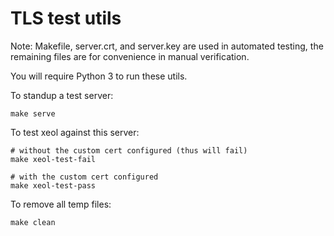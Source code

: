 # TLS test utils

Note: Makefile, server.crt, and server.key are used in automated testing, the remaining files are for convenience in manual verification.

You will require Python 3 to run these utils.

To standup a test server:
```
make serve
```

To test xeol against this server:
```
# without the custom cert configured (thus will fail)
make xeol-test-fail

# with the custom cert configured
make xeol-test-pass
```

To remove all temp files:
```
make clean
```
